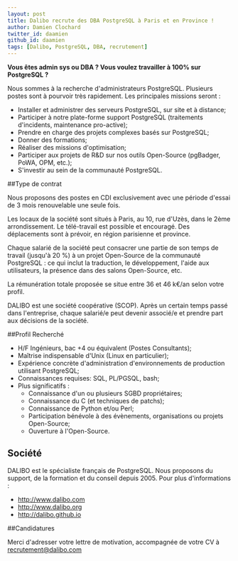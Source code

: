 ```yaml
---
layout: post
title: Dalibo recrute des DBA PostgreSQL à Paris et en Province !
author: Damien Clochard
twitter_id: daamien
github_id: daamien
tags: [Dalibo, PostgreSQL, DBA, recrutement]
---
```



**Vous êtes admin sys ou DBA ? Vous voulez travailler à 100% sur PostgreSQL ?**


<!--MORE-->


Nous sommes à la recherche d'administrateurs PostgreSQL. Plusieurs postes sont à pourvoir très rapidement. Les principales missions seront :

* Installer et administrer des serveurs PostgreSQL, sur site et à distance;
* Participer à notre plate-forme support PostgreSQL (traitements d'incidents, maintenance pro-active);
* Prendre en charge des projets complexes basés sur PostgreSQL;
* Donner des formations;
* Réaliser des missions d'optimisation;
* Participer aux projets de R&D sur nos outils Open-Source (pgBadger, PoWA, OPM, etc.);
* S'investir au sein de la communauté PostgreSQL.


##Type de contrat

Nous proposons des postes en CDI exclusivement avec une période d'essai de 3 mois renouvelable une seule fois.

Les locaux de la société sont situés à Paris, au 10, rue d'Uzès, dans le 2ème arrondissement. Le télé-travail est possible et encouragé.
Des déplacements sont à prévoir, en région parisienne et province.

Chaque salarié de la société peut consacrer une partie de son temps de travail (jusqu'à 20 %) à un projet Open-Source de la communauté PostgreSQL : ce qui inclut la traduction, le développement, l'aide aux utilisateurs, la présence dans des salons Open-Source, etc.

La rémunération totale proposée se situe entre 36 et 46 k€/an selon votre profil.

DALIBO est une société coopérative (SCOP). Après un certain temps passé dans l'entreprise, chaque salarié/e peut devenir associé/e et prendre part aux décisions de la société.


##Profil Recherché

* H/F Ingénieurs, bac +4 ou équivalent (Postes Consultants);
* Maîtrise indispensable d'Unix (Linux en particulier);
* Expérience concrète d'administration d'environnements de production utilisant PostgreSQL;
* Connaissances requises: SQL, PL/PGSQL, bash;
* Plus significatifs :
    - Connaissance d'un ou plusieurs SGBD propriétaires;
    - Connaissance du C (et techniques de patchs);
    - Connaissance de Python et/ou Perl;
    - Participation bénévole à des évènements, organisations ou projets Open-Source;
    - Ouverture à l'Open-Source.


## Société

DALIBO est le spécialiste français de PostgreSQL. Nous proposons du support, de la formation et du conseil depuis 2005.
Pour plus d'informations :

* http://www.dalibo.com
* http://www.dalibo.org
* http://dalibo.github.io


##Candidatures

Merci d'adresser votre lettre de motivation, accompagnée de votre CV à recrutement@dalibo.com
